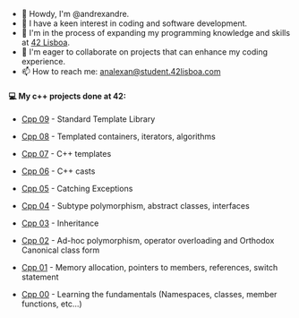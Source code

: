 - 👋 Howdy, I'm @andrexandre.
- 👀 I have a keen interest in coding and software development.
- 🌱 I'm in the process of expanding my programming knowledge and skills at [42 Lisboa](http://www.42lisboa.com).
- 💞️ I'm eager to collaborate on projects that can enhance my coding experience.
- 📫 How to reach me: analexan@student.42lisboa.com

#### 💻 My c++ projects done at 42:

- <a href="https://github.com/andrexandre/cpp-modules/tree/main/cpp9">Cpp 09</a> - Standard Template Library

- <a href="https://github.com/andrexandre/cpp-modules/tree/main/cpp8">Cpp 08</a> - Templated containers, iterators, algorithms

- <a href="https://github.com/andrexandre/cpp-modules/tree/main/cpp7">Cpp 07</a> - C++ templates

- <a href="https://github.com/andrexandre/cpp-modules/tree/main/cpp6">Cpp 06</a> - C++ casts

- <a href="https://github.com/andrexandre/cpp-modules/tree/main/cpp5">Cpp 05</a> - Catching Exceptions

- <a href="https://github.com/andrexandre/cpp-modules/tree/main/cpp4">Cpp 04</a> - Subtype polymorphism, abstract classes, interfaces

- <a href="https://github.com/andrexandre/cpp-modules/tree/main/cpp3">Cpp 03</a> - Inheritance

- <a href="https://github.com/andrexandre/cpp-modules/tree/main/cpp2">Cpp 02</a> - Ad-hoc polymorphism, operator overloading and Orthodox Canonical class form

- <a href="https://github.com/andrexandre/cpp-modules/tree/main/cpp1">Cpp 01</a> - Memory allocation, pointers to members, references, switch statement

- <a href="https://github.com/andrexandre/cpp-modules/tree/main/cpp0">Cpp 00</a> - Learning the fundamentals (Namespaces, classes, member functions, etc...)

<!---
--->
